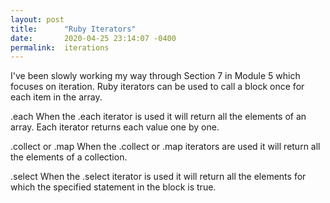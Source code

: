 ```yaml
---
layout: post
title:      "Ruby Iterators"
date:       2020-04-25 23:14:07 -0400
permalink:  iterations
---
```


I've been slowly working my way through Section 7 in Module 5 which focuses on iteration. Ruby iterators can be used to call a block once for each item in the array. 

.each
When the .each iterator is used it will return all the elements of an array. Each iterator returns each value one by one. 

.collect or .map
When the .collect or .map iterators are used it will return all the elements of a collection. 

.select 
When the .select iterator is used it will return all the elements for which the specified statement in the block is true. 


